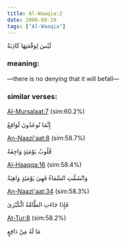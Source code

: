 ```yaml
---
title: Al-Waaqia:2
date: 2006-09-10
tags: ["Al-Waaqia"]
---
```

لَيْسَ لِوَقْعَتِهَا كَاذِبَةٌ
### meaning: 
—there is no denying that it will befall—
### similar verses: 

[Al-Mursalaat:7](/77/7) (sim:60.2%)

إِنَّمَا تُوعَدُونَ لَوَاقِعٌ

[An-Naazi'aat:8](/79/8) (sim:58.7%)

قُلُوبٌ يَوْمَئِذٍ وَاجِفَةٌ

[Al-Haaqqa:16](/69/16) (sim:58.4%)

وَانْشَقَّتِ السَّمَاءُ فَهِيَ يَوْمَئِذٍ وَاهِيَةٌ

[An-Naazi'aat:34](/79/34) (sim:58.3%)

فَإِذَا جَاءَتِ الطَّامَّةُ الْكُبْرَىٰ

[At-Tur:8](/52/8) (sim:58.2%)

مَا لَهُ مِنْ دَافِعٍ
